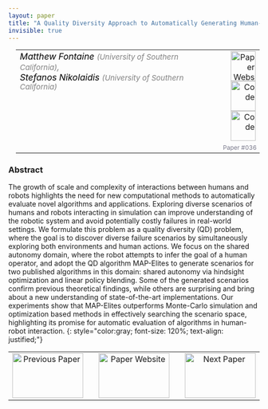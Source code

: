 ```yaml
---
layout: paper
title: "A Quality Diversity Approach to Automatically Generating Human-Robot Interaction Scenarios in Shared Autonomy"
invisible: true
---
```

<table width = "95%" style="padding-left: 15px; margin-left: auto; margin-right: 10px;">
<tr><td style = "vertical-align: top; padding-right: 25px;" rowspan="2">
<span style="color:black; font-size: 110%;"><i>
Matthew Fontaine <span style="color:gray; font-size: 85%">(University of Southern California)</span><span style="color:gray; font-size: 100%">,</span><br>  Stefanos Nikolaidis <span style="color:gray; font-size: 85%">(University of Southern California)</span>
</i></span>
</td>
<td style="text-align: right;"><a href="http://www.roboticsproceedings.org/rss17/p036.pdf"><img src="{{ site.baseurl }}/images/paper_link.png" alt="Paper Website" width = "50"  height = "60"/></a><br>  <a href="https://youtu.be/9P3qomydMWk"><img src="{{ site.baseurl }}/images/video_link.png" alt="Code" width = "50"  height = "60"/></a><br> <a href="https://youtu.be/2-JCO3dUHsA"><img src="{{ site.baseurl }}/images/video_link.png" alt="Code" width = "50"  height = "60"/></a><br>  </td>
</tr>
<tr>
<td style="color:#777789; text-align:right; font-size: 75%; margin-right:10px;">Paper&nbsp;#036</td>
</tr>
</table>


### Abstract
The growth of scale and complexity of interactions between humans and robots highlights the need for new computational methods to automatically evaluate novel algorithms and applications. Exploring diverse scenarios of humans and robots interacting in simulation can improve understanding of the robotic system and avoid potentially costly failures in real-world settings. We formulate this problem as a quality diversity (QD) problem, where the goal is to discover diverse failure scenarios by simultaneously exploring both environments and human actions. We focus on the shared autonomy domain, where the robot attempts to infer the goal of a human operator, and adopt the QD algorithm MAP-Elites to generate scenarios for two published algorithms in this domain: shared autonomy via hindsight optimization and linear policy blending. Some of the generated scenarios confirm previous theoretical findings, while others are surprising and bring about a new understanding of state-of-the-art implementations. Our experiments show that MAP-Elites outperforms Monte-Carlo simulation and optimization based methods in effectively searching the scenario space, highlighting its promise for automatic evaluation of algorithms in human-robot interaction.
{: style="color:gray; font-size: 120%; text-align: justified;"}



<table width="100%">
 <tr>
    <td style="width: 30%; text-align: center;"><a href="{{ site.baseurl }}/program/papers/035/">
<img src="{{ site.baseurl }}/images/previous_icon.png"
       alt="Previous Paper" width = "142"  height = "90"/> 
</a> </td>
<td style="text-align: center;"><a href="{{ site.baseurl }}/program/papers">
<img src="{{ site.baseurl }}/images/overview_icon.png"
       alt="Paper Website" width = "142"  height = "90"/> 
</a> </td>
    <td style="width: 30%; text-align: center;"><a href="{{ site.baseurl }}/program/papers/037/">
    <img src="{{ site.baseurl }}/images/next_icon.png"
        alt="Next Paper" width = "142"  height = "90"/>
    </a></td>
</tr>
</table>